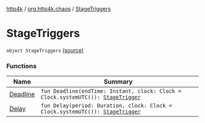 [http4k](../../index.md) / [org.http4k.chaos](../index.md) / [StageTriggers](./index.md)

# StageTriggers

`object StageTriggers` [(source)](https://github.com/http4k/http4k/blob/master/http4k-testing-chaos/src/main/kotlin/org/http4k/chaos/StageTriggers.kt#L10)

### Functions

| Name | Summary |
|---|---|
| [Deadline](-deadline.md) | `fun Deadline(endTime: Instant, clock: Clock = Clock.systemUTC()): `[`StageTrigger`](../-stage-trigger.md) |
| [Delay](-delay.md) | `fun Delay(period: Duration, clock: Clock = Clock.systemUTC()): `[`StageTrigger`](../-stage-trigger.md) |
